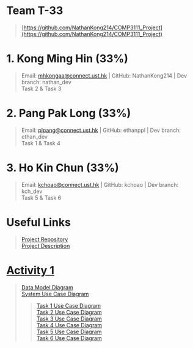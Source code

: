 # Team T-33

> [https://github.com/NathanKong214/COMP3111_Project](https://github.com/NathanKong214/COMP3111_Project)

# 1. Kong Ming Hin (33%)
> Email: mhkongaa@connect.ust.hk | GitHub: NathanKong214 | Dev branch: nathan_dev  
> Task 2 & Task 3

# 2. Pang Pak Long (33%)
> Email: plpang@connect.ust.hk | GitHub: ethanppl | Dev branch: ethan_dev  
> Task 1 & Task 4

# 3. Ho Kin Chun (33%)
> Email: kchoao@connect.ust.hk | GitHub: kchoao | Dev branch:  kch_dev  
> Task 5 & Task 6


# Useful Links

> [Project Repository](https://github.com/NathanKong214/COMP3111_Project/)  
> [Project Description](https://course.cse.ust.hk/comp3111/Project/comp3111_project_s2020.pdf)  

# [Activity 1](https://github.com/NathanKong214/COMP3111_Project/tree/master/Activity1)

> [Data Model Diagram](https://github.com/NathanKong214/COMP3111_Project/tree/master/Activity1/)  
> [System Use Case Diagram](https://github.com/NathanKong214/COMP3111_Project/tree/master/Activity1/System%20Use%20Case.xml)  
>> [Task 1 Use Case Diagram](https://github.com/NathanKong214/COMP3111_Project/tree/master/Activity1/)  
>> [Task 2 Use Case Diagram](https://github.com/NathanKong214/COMP3111_Project/tree/master/Activity1/Task%202%20Use%20Case.xml)  
>> [Task 3 Use Case Diagram](https://github.com/NathanKong214/COMP3111_Project/tree/master/Activity1/Task%203%20Use%20Case.xml)  
>> [Task 4 Use Case Diagram](https://github.com/NathanKong214/COMP3111_Project/tree/master/Activity1/)  
>> [Task 5 Use Case Diagram](https://github.com/NathanKong214/COMP3111_Project/tree/master/Activity1/)  
>> [Task 6 Use Case Diagram](https://github.com/NathanKong214/COMP3111_Project/tree/master/Activity1/)  
